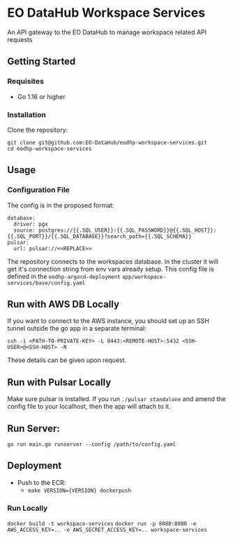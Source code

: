 # EO DataHub Workspace Services
An API gateway to the EO DataHub to manage workspace related API requests

## Getting Started
### Requisites
- Go 1.16 or higher

### Installation
Clone the repository:
```
git clone git@github.com:EO-DataHub/eodhp-workspace-services.git
cd eodhp-workspace-services
```

## Usage

### Configuration File

The config is in the proposed format:
```
database:
  driver: pgx
  source: postgres://{{.SQL_USER}}:{{.SQL_PASSWORD}}@{{.SQL_HOST}}:{{.SQL_PORT}}/{{.SQL_DATABASE}}?search_path={{.SQL_SCHEMA}}
pulsar:
  url: pulsar://<<REPLACE>>
```
The repository connects to the workspaces database. In the cluster it will get it's connection string from env vars already setup. This config file is defined in the `eodhp-argocd-deployment` `app/workspace-services/base/config.yaml`


## Run with AWS DB Locally
If you want to connect to the AWS instance, you should set up an SSH tunnel outside the go app in a separate terminal:

`ssh -i <PATH-TO-PRIVATE-KEY> -L 8443:<REMOTE-HOST>:5432 <SSH-USER>@<SSH-HOST> -N`

These details can be given upon request.



## Run with Pulsar Locally
Make sure pulsar is installed. If you run `./pulsar standalone` and amend the config file to your localhost, then the app will attach to it.

## Run Server:
```go run main.go runserver --config /path/to/config.yaml```




## Deployment
- Push to the ECR:
    - ```make VERSION={VERSION} dockerpush```

### Run Locally
```docker build -t workspace-services```
```docker run -p 8080:8080 -e AWS_ACCESS_KEY=.. -e AWS_SECRET_ACCESS_KEY=.. workspace-services ```